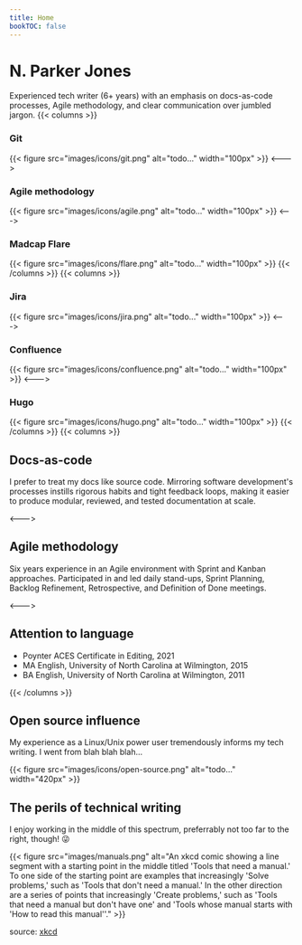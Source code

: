 ```yaml
---
title: Home
bookTOC: false
---
```


# N. Parker Jones

Experienced tech writer (6+ years) with an emphasis on docs-as-code processes, Agile methodology, and
clear communication over jumbled jargon.
{{< columns >}}
### Git
{{< figure src="images/icons/git.png" alt="todo..." width="100px" >}}
<--->
### Agile methodology
{{< figure src="images/icons/agile.png" alt="todo..." width="100px" >}}
<--->
### Madcap Flare
{{< figure src="images/icons/flare.png" alt="todo..." width="100px" >}}
{{< /columns >}}
{{< columns >}}
### Jira
{{< figure src="images/icons/jira.png" alt="todo..." width="100px" >}}
<--->
### Confluence
{{< figure src="images/icons/confluence.png" alt="todo..." width="100px" >}}
<--->
### Hugo
{{< figure src="images/icons/hugo.png" alt="todo..." width="100px" >}}
{{< /columns >}}
{{< columns >}}
## Docs-as-code

I prefer to treat my docs like source code. Mirroring software development's processes instills rigorous habits and tight feedback loops, making it easier to produce modular, reviewed, and tested documentation at scale. 

<--->

## Agile methodology

Six years experience in an Agile environment with Sprint and Kanban approaches. Participated in and led daily stand-ups, Sprint Planning, Backlog Refinement, Retrospective, and Definition of Done meetings. 

<--->

## Attention to language

* Poynter ACES Certificate in Editing, 2021
* MA English, University of North Carolina at Wilmington, 2015
* BA English, University of North Carolina at Wilmington, 2011

{{< /columns >}}

## Open source influence 

My experience as a Linux/Unix power user tremendously informs my tech writing. I went from blah blah blah...

{{< figure src="images/icons/open-source.png" alt="todo..." width="420px" >}}

## The perils of technical writing 

I enjoy working in the middle of this spectrum, preferrably not too far to the right, though! &#128540;

{{< figure src="images/manuals.png" alt="An xkcd comic showing a line segment with a starting point in the middle titled 'Tools that need a manual.' To one side of the starting point are examples that increasingly 'Solve problems,' such as 'Tools that don't need a manual.' In the other direction are a series of points that increasingly 'Create problems,' such as 'Tools that need a manual but don't have one' and 'Tools whose manual starts with 'How to read this manual''." >}}

source: <a href="https://xkcd.com/1343/" target="_blank">xkcd</a>
